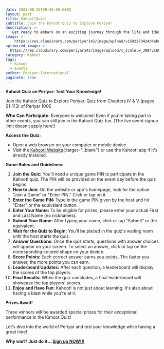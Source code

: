 ```yaml
---
date: 2023-08-25T00:00:00.000Z
layout: post
title: Kahoot(Quiz)
subtitle: Join the Kahoot Quiz to Explore Periyar
description: >-
   Get ready to embark on an exciting journey through the life and ideals of Thanthai Periyar with our engaging Kahoot Quiz!
image: >-
    https://res.cloudinary.com/periyar142/image/upload/v1692373424/Kahoot_xw1old.jpg
optimized_image: >-
  https://res.cloudinary.com/periyar142/image/upload/c_scale,w_380/v1692373424/Kahoot_xw1old.jpg
category: Kahoot
tags:
  - Kahoot
  - events
author: Periyar-International
paginate: true
---
```


**Kahoot Quiz on Periyar: Test Your Knowledge!**

Join the Kahoot Quiz to Explore Periyar. Quiz from Chapters IV & V (pages 61-113) of Periyar 1000

**Who Can Participate:** Everyone is welcome! Even if you're taking part in other events, you can still join in the Kahoot Quiz fun. (The live event signup limit doesn’t apply here!)

**Access the Quiz:**

- Open a web browser on your computer or mobile device.
- Visit the [Kahoot! Website](https://www.kahoot.com){:target="_blank"} or use the Kahoot! app if it's already installed.

**Game Rules and Guidelines:**

1. **Join the Quiz:** You'll need a unique game PIN to participate in the Kahoot! quiz. The PIN will be provided on the event day before the quiz begins.
2. **How to Join:** On the website or app's homepage, look for the option "Join a Game" or "Enter PIN." Click or tap on it.
3. **Enter the Game PIN:** Type in the game PIN given by the host and hit "Enter" or the equivalent button.
4. **Enter Your Name:** To be eligible for prizes, please enter your actual First and Last Name (no nicknames).
5. **Submit Your Name:** After typing your name, click or tap "Submit" or the equivalent.
6. **Wait for the Quiz to Begin:** You'll be placed in the quiz's waiting room until the host starts the quiz.
7. **Answer Questions:** Once the quiz starts, questions with answer choices will appear on your screen. To select an answer, click or tap on the corresponding colored shape on your device.
8. **Score Points:** Each correct answer earns you points. The faster you answer, the more points you can earn.
9. **Leaderboard Updates:** After each question, a leaderboard will display the scores of the top players.
10. **Final Results:** When the quiz concludes, a final leaderboard will showcase the top players' scores.
11. **Enjoy and Have Fun:** Kahoot! is not just about learning; it's also about having a blast while you're at it.

**Prizes Await!**

Three winners will be awarded special prizes for their exceptional performance in the Kahoot Quiz!

Let's dive into the world of Periyar and test your knowledge while having a great time!

**Why wait? Just do it… [Sign up NOW!!!](/register/)**